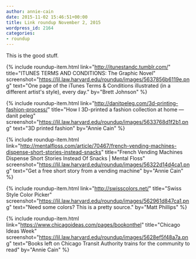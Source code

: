 ```yaml
---
author: annie-cain
date: 2015-11-02 15:46:51+00:00
title: Link roundup November 2, 2015
wordpress_id: 2164
categories:
- roundup
---
```


This is the good stuff.

{% include roundup-item.html
  link="http://itunestandc.tumblr.com/"
  title="ITUNES TERMS AND CONDITIONS: The Graphic Novel"
  screenshot="https://lil.law.harvard.edu/roundup/images/5637856b6119e.png"
  text="One page of the iTunes Terms & Conditions illustrated (in a different artist's style), every day."
  by="Brett Johnson"
%}

{% include roundup-item.html
  link="http://danitpeleg.com/3d-printing-fashion-process/"
  title="How I 3D-printed a fashion collection at home — danit peleg"
  screenshot="https://lil.law.harvard.edu/roundup/images/5633768d1f2b1.png"
  text="3D printed fashion"
  by="Annie Cain"
%}

{% include roundup-item.html
  link="http://mentalfloss.com/article/70467/french-vending-machines-dispense-short-stories-instead-snacks"
  title="French Vending Machines Dispense Short Stories Instead Of Snacks | Mental Floss"
  screenshot="https://lil.law.harvard.edu/roundup/images/56322d14d4ca1.png"
  text="Get a free short story from a vending machine"
  by="Annie Cain"
%}

{% include roundup-item.html
  link="http://swisscolors.net/"
  title="Swiss Style Color Picker"
  screenshot="https://lil.law.harvard.edu/roundup/images/562961d847ca1.png"
  text="Need some colors? This is a pretty source."
  by="Matt Phillips"
%}

{% include roundup-item.html
  link="https://www.chicagoideas.com/pages/bookonthel"
  title="Chicago Ideas Week"
  screenshot="https://lil.law.harvard.edu/roundup/images/5628ef5f48a7a.png"
  text="Books left on Chicago Transit Authority trains for the community to read"
  by="Annie Cain"
%}
